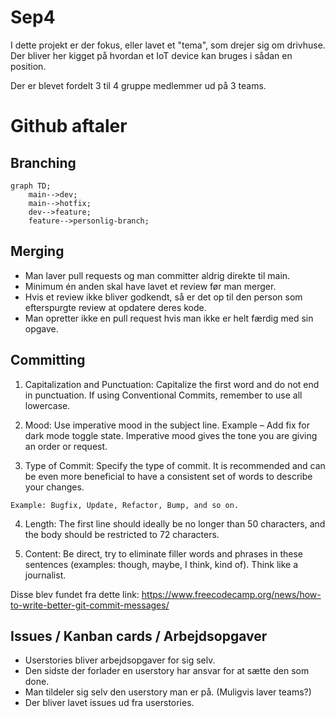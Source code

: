 # Sep4

I dette projekt er der fokus, eller lavet et "tema", som drejer sig om drivhuse.  
Der bliver her kigget på hvordan et IoT device kan bruges i sådan en position.

Der er blevet fordelt 3 til 4 gruppe medlemmer ud på 3 teams.

# Github aftaler

## Branching

```mermaid
graph TD;
    main-->dev;
    main-->hotfix;
    dev-->feature;
    feature-->personlig-branch;
```
## Merging

- Man laver pull requests og man committer aldrig direkte til main.
- Minimum én anden skal have lavet et review før man merger.
- Hvis et review ikke bliver godkendt, så er det op til den person som efterspurgte review at opdatere deres kode.
- Man opretter ikke en pull request hvis man ikke er helt færdig med sin opgave.

## Committing

1. Capitalization and Punctuation: Capitalize the first word and do not end in punctuation. If using Conventional Commits, remember to use all lowercase.

2. Mood: Use imperative mood in the subject line. Example – Add fix for dark mode toggle state. Imperative mood gives the tone you are giving an order or request.

3. Type of Commit: Specify the type of commit. It is recommended and can be even more beneficial to have a consistent set of words to describe your changes. 

``Example: Bugfix, Update, Refactor, Bump, and so on.``

4. Length: The first line should ideally be no longer than 50 characters, and the body should be restricted to 72 characters.

5. Content: Be direct, try to eliminate filler words and phrases in these sentences (examples: though, maybe, I think, kind of). Think like a journalist.

Disse blev fundet fra dette link: https://www.freecodecamp.org/news/how-to-write-better-git-commit-messages/

## Issues / Kanban cards / Arbejdsopgaver

- Userstories bliver arbejdsopgaver for sig selv.
- Den sidste der forlader en userstory har ansvar for at sætte den som done.
- Man tildeler sig selv den userstory man er på. (Muligvis laver teams?)
- Der bliver lavet issues ud fra userstories.
